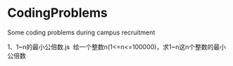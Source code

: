 # CodingProblems
Some coding problems during campus recruitment

1、1~n的最小公倍数.js  给一个整数n(1<=n<=100000)，求1~n这n个整数的最小公倍数
